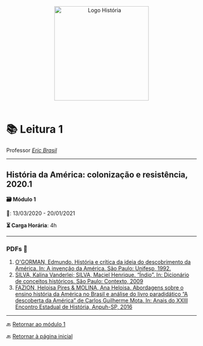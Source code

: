 <div align="center"><img src="imagens/../../imagens/LOGO-HISTÓRIA-BA-novo.png" width= "250" alt="Logo História" title="Logotipo do Curso de História, BA, UNILAB"/></div>

<br>

# 📚 Leitura 1

Professor [_Eric Brasil_](https://ericbrasiln.github.io)

---

## História da América: colonização e resistência, 2020.1

**🗃️ Módulo 1**

**📅️**: 13/03/2020 - 20/01/2021

**⏳️ Carga Horária**: 4h

---

### PDFs 📎️

1. [O'GORMAN, Edmundo. História e crítica da ideia do descobrimento da América. In: A invenção da América. São Paulo: Unifesp, 1992.](../textos/mod_1/OGORMAN.pdf)
2. [SILVA, Kalina Vanderlei; SILVA, Maciel Henrique. “Índio”. In: Dicionário de conceitos históricos. São Paulo: Contexto, 2009](../textos/mod_1/SILVA_SILVA.pdf)
3. [FAZION, Heloisa Pires & MOLINA, Ana Heloisa. Abordagens sobre o ensino história da América no Brasil e análise do livro paradidático “A descoberta da América” de Carlos Guilherme Mota. In: Anais do XXIII Encontro Estadual de História, Anpuh-SP, 2016](../textos/mod_1/FAZION_MOLINA.pdf)

---
🔙️ [Retornar ao módulo 1](../modulo1/m1.md)

🔙️ [Retornar à página inicial](http://ericbrasil.github.io/cclhm0057_ihl)